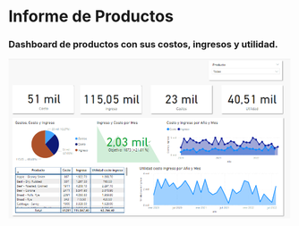 # Informe de Productos

### Dashboard de productos con sus costos, ingresos y utilidad.

![alt text](image.png)
